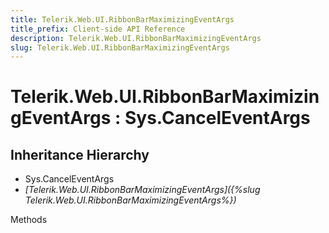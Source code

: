 ```yaml
---
title: Telerik.Web.UI.RibbonBarMaximizingEventArgs
title_prefix: Client-side API Reference
description: Telerik.Web.UI.RibbonBarMaximizingEventArgs
slug: Telerik.Web.UI.RibbonBarMaximizingEventArgs
---
```


# Telerik.Web.UI.RibbonBarMaximizingEventArgs : Sys.CancelEventArgs

## Inheritance Hierarchy

* Sys.CancelEventArgs
* *[Telerik.Web.UI.RibbonBarMaximizingEventArgs]({%slug Telerik.Web.UI.RibbonBarMaximizingEventArgs%})*


Methods


